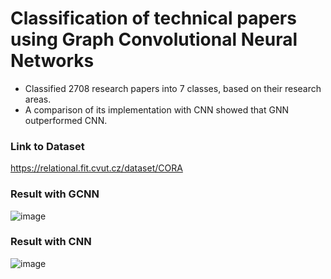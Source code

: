 # Classification of technical papers using Graph Convolutional Neural Networks

- Classified 2708 research papers into 7 classes, based on their research areas.
- A comparison of its implementation with CNN showed that GNN outperformed CNN.

### Link to Dataset
https://relational.fit.cvut.cz/dataset/CORA

### Result with GCNN

![image](https://user-images.githubusercontent.com/103813206/182972736-bc082f17-541b-4702-bf24-8eb16768fe3f.png)

### Result with CNN

![image](https://user-images.githubusercontent.com/103813206/182972902-e9f80085-b91e-4763-afee-0d275ba82fe7.png)



